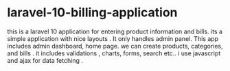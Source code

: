 # laravel-10-billing-application
this is a laravel 10 application for entering product information and bills. its a simple application with nice layouts . It only handles admin panel. This app includes admin dashboard, home page. we can create products, categories, and bills . it includes validations , charts, forms, search etc.. i use javascript and ajax for data fetching . 
